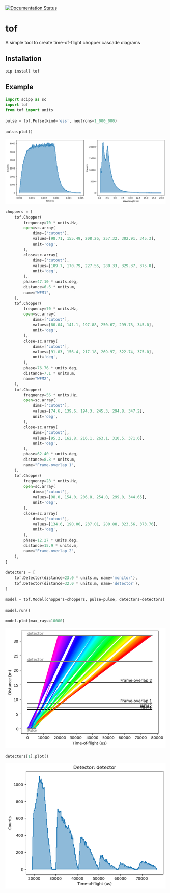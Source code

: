 [![Documentation Status](https://readthedocs.org/projects/tof/badge/?version=latest)](https://tof.readthedocs.io/en/latest/?badge=latest)

# tof

A simple tool to create time-of-flight chopper cascade diagrams

## Installation

```sh
pip install tof
```

## Example

```Python
import scipp as sc
import tof
from tof import units

pulse = tof.Pulse(kind='ess', neutrons=1_000_000)

pulse.plot()
```

![pulse](docs/_static/pulse.png)

```Python
choppers = [
    tof.Chopper(
        frequency=70 * units.Hz,
        open=sc.array(
            dims=['cutout'],
            values=[98.71, 155.49, 208.26, 257.32, 302.91, 345.3],
            unit='deg',
        ),
        close=sc.array(
            dims=['cutout'],
            values=[109.7, 170.79, 227.56, 280.33, 329.37, 375.0],
            unit='deg',
        ),
        phase=47.10 * units.deg,
        distance=6.6 * units.m,
        name="WFM1",
    ),
    tof.Chopper(
        frequency=70 * units.Hz,
        open=sc.array(
            dims=['cutout'],
            values=[80.04, 141.1, 197.88, 250.67, 299.73, 345.0],
            unit='deg',
        ),
        close=sc.array(
            dims=['cutout'],
            values=[91.03, 156.4, 217.18, 269.97, 322.74, 375.0],
            unit='deg',
        ),
        phase=76.76 * units.deg,
        distance=7.1 * units.m,
        name="WFM2",
    ),
    tof.Chopper(
        frequency=56 * units.Hz,
        open=sc.array(
            dims=['cutout'],
            values=[74.6, 139.6, 194.3, 245.3, 294.8, 347.2],
            unit='deg',
        ),
        close=sc.array(
            dims=['cutout'],
            values=[95.2, 162.8, 216.1, 263.1, 310.5, 371.6],
            unit='deg',
        ),
        phase=62.40 * units.deg,
        distance=8.8 * units.m,
        name="Frame-overlap 1",
    ),
    tof.Chopper(
        frequency=28 * units.Hz,
        open=sc.array(
            dims=['cutout'],
            values=[98.0, 154.0, 206.8, 254.0, 299.0, 344.65],
            unit='deg',
        ),
        close=sc.array(
            dims=['cutout'],
            values=[134.6, 190.06, 237.01, 280.88, 323.56, 373.76],
            unit='deg',
        ),
        phase=12.27 * units.deg,
        distance=15.9 * units.m,
        name="Frame-overlap 2",
    ),
]

detectors = [
    tof.Detector(distance=23.0 * units.m, name='monitor'),
    tof.Detector(distance=32.0 * units.m, name='detector'),
]

model = tof.Model(choppers=choppers, pulse=pulse, detectors=detectors)

model.run()

model.plot(max_rays=10000)
```

![model](docs/_static/model.png)

```Python
detectors[1].plot()
```

![detector](docs/_static/detector.png)
